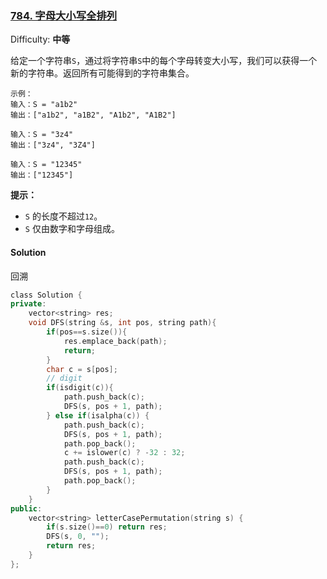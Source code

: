 ### [784\. 字母大小写全排列](https://leetcode-cn.com/problems/letter-case-permutation/)

Difficulty: **中等**


给定一个字符串`S`，通过将字符串`S`中的每个字母转变大小写，我们可以获得一个新的字符串。返回所有可能得到的字符串集合。

```
示例：
输入：S = "a1b2"
输出：["a1b2", "a1B2", "A1b2", "A1B2"]

输入：S = "3z4"
输出：["3z4", "3Z4"]

输入：S = "12345"
输出：["12345"]
```

**提示：**

*   `S` 的长度不超过`12`。
*   `S` 仅由数字和字母组成。


#### Solution

回溯

```cpp
​class Solution {
private:
    vector<string> res;
    void DFS(string &s, int pos, string path){
        if(pos==s.size()){
            res.emplace_back(path);
            return;
        }
        char c = s[pos];
        // digit
        if(isdigit(c)){
            path.push_back(c);
            DFS(s, pos + 1, path);
        } else if(isalpha(c)) {
            path.push_back(c);
            DFS(s, pos + 1, path);
            path.pop_back();
            c += islower(c) ? -32 : 32;
            path.push_back(c);
            DFS(s, pos + 1, path);
            path.pop_back();
        }
    }
public:
    vector<string> letterCasePermutation(string s) {
        if(s.size()==0) return res;
        DFS(s, 0, "");
        return res;
    }
};
```